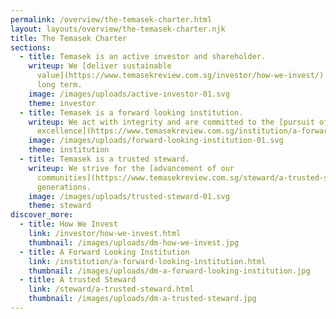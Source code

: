 ```yaml
---
permalink: /overview/the-temasek-charter.html
layout: layouts/overview/the-temasek-charter.njk
title: The Temasek Charter
sections:
  - title: Temasek is an active investor and shareholder.
    writeup: We [deliver sustainable
      value](https://www.temasekreview.com.sg/investor/how-we-invest/) over the
      long term.
    image: /images/uploads/active-investor-01.svg
    theme: investor
  - title: Temasek is a forward looking institution.
    writeup: We act with integrity and are committed to the [pursuit of
      excellence](https://www.temasekreview.com.sg/institution/a-forward-looking-institution/).
    image: /images/uploads/forward-looking-institution-01.svg
    theme: institution
  - title: Temasek is a trusted steward.
    writeup: We strive for the [advancement of our
      communities](https://www.temasekreview.com.sg/steward/a-trusted-steward/) across
      generations.
    image: /images/uploads/trusted-steward-01.svg
    theme: steward
discover_more:
  - title: How We Invest
    link: /investor/how-we-invest.html
    thumbnail: /images/uploads/dm-how-we-invest.jpg
  - title: A Forward Looking Institution
    link: /institution/a-forward-looking-institution.html
    thumbnail: /images/uploads/dm-a-forward-looking-institution.jpg
  - title: A trusted Steward
    link: /steward/a-trusted-steward.html
    thumbnail: /images/uploads/dm-a-trusted-steward.jpg
---
```

